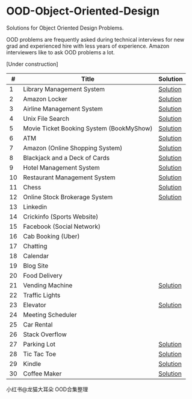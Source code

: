 # OOD-Object-Oriented-Design
Solutions for Object Oriented Design Problems.

OOD problems are frequently asked during technical interviews for new grad and experienced hire with less years of experience. Amazon interviewers like to ask OOD problems a lot.

[Under construction]

\# | Title | Solution
---|---|---
1 | Library Management System | [Solution](ood/library_management.md)
2 | Amazon Locker | [Solution](ood/amazon_locker.md)
3 | Airline Management System | [Solution](ood/airline_management.md)
4 | Unix File Search |  [Solution](ood/file_search.md)
5 | Movie Ticket Booking System (BookMyShow) | [Solution](ood/movie_ticket.md)
6 | ATM | [Solution](ood/atm.md)
7 | Amazon (Online Shopping System) | [Solution](ood/amazon.md)
8 | Blackjack and a Deck of Cards | [Solution](ood/blackjack.md)
9 | Hotel Management System | [Solution](ood/hotel.md)
10 | Restaurant Management System | [Solution](ood/restaurant.md)
11 | Chess | [Solution](ood/chess.md)
12 | Online Stock Brokerage System | [Solution](ood/brokerage.md)
13 | Linkedin |
14 | Crickinfo (Sports Website) |
15 | Facebook (Social Network) |
16 | Cab Booking (Uber) |
17 | Chatting |
18 | Calendar |
19 | Blog Site |
20 | Food Delivery | 
21 | Vending Machine | [Solution](ood/vending_machine.md)
22 | Traffic Lights |
23 | Elevator | [Solution](ood/elevator.md)
24 | Meeting Scheduler |
25 | Car Rental |
26 | Stack Overflow | 
27 | Parking Lot | [Solution](ood/parking_lot.md)
28 | Tic Tac Toe | [Solution](ood/tic_tac_toe.md)
29 | Kindle | [Solution](ood/kindle.md)
30 | Coffee Maker | [Solution](ood/coffee_maker.md)

小红书@龙猫大耳朵 OOD合集整理
